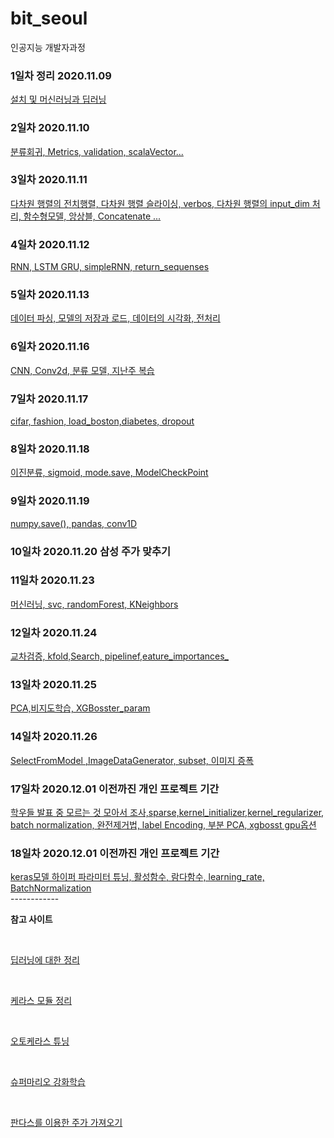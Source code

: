 # bit_seoul
인공지능 개발자과정

### 1일차 정리 2020.11.09
<a href='https://github.com/Kmmanki/bit_seoul/blob/main/markdown/%EC%9D%B8%EA%B3%B5%EC%A7%80%EB%8A%A5%20%EA%B0%9C%EB%B0%9C%EC%9E%90%EA%B3%BC%EC%A0%95%2020.11.09(1%EC%9D%BC%EC%B0%A8).md
'>설치 및 머신러닝과 딥러닝</a>

### 2일차 2020.11.10
<a href='https://github.com/Kmmanki/bit_seoul/blob/main/markdown/11.10%2Cmatrics%2Cvalidation%2Cmodel(2%EC%9D%BC%EC%B0%A8).md'>
분류회귀, Metrics, validation, scalaVector...
</a>

### 3일차 2020.11.11
<a href='https://github.com/Kmmanki/bit_seoul/blob/main/markdown/11-11%EC%A0%84%EC%B9%98%2C%20verbos%2C%20%EC%8A%AC%EB%9D%BC%EC%9D%B4%EC%8B%B1%2C%20input_shape%2C%20%ED%95%A8%EC%88%98%EB%AA%A8%EB%8D%B8%2C%20%EC%95%99%EC%83%81%EB%B8%94(3%EC%9D%BC%EC%B0%A8).md'>
다차원 행렬의 전치행렬, 다차원 행렬 슬라이싱, verbos, 다차원 행렬의 input_dim 처리, 함수형모델, 앙상블, Concatenate ...
</a>

### 4일차 2020.11.12
<a href='https://github.com/Kmmanki/bit_seoul/blob/main/markdown/11-12%20RNN%2CLSTM%2CGRU%2CsimpleRNN%2Creturn_sequenses.md'>
RNN, LSTM GRU, simpleRNN, return_sequenses
</a>

### 5일차 2020.11.13
<a href='https://github.com/Kmmanki/bit_seoul/blob/main/markdown/11-13%20%EB%8D%B0%EC%9D%B4%ED%84%B0%20%ED%8C%8C%EC%8B%B1%2C%20%EB%AA%A8%EB%8D%B8%EC%9D%98%20%EC%A0%80%EC%9E%A5%EA%B3%BC%20%EB%A1%9C%EB%93%9C%2C%20%EB%8D%B0%EC%9D%B4%ED%84%B0%EC%9D%98%20%EC%8B%9C%EA%B0%81%ED%99%94%2C%20%EC%A0%84%EC%B2%98%EB%A6%AC.md'>데이터 파싱, 모델의 저장과 로드, 데이터의 시각화, 전처리</a>

### 6일차 2020.11.16
<a href='https://github.com/Kmmanki/bit_seoul/blob/main/markdown/11-16%20CNN%2C%20Conv2d%2C%20%EB%B6%84%EB%A5%98%20%EB%AA%A8%EB%8D%B8%2C%20%EC%A7%80%EB%82%9C%EC%A3%BC%20%EB%B3%B5%EC%8A%B5.md'>CNN, Conv2d, 분류 모델, 지난주 복습</a>

### 7일차 2020.11.17
<a href='https://github.com/Kmmanki/bit_seoul/blob/main/markdown/11-17%20cifar%2C%20fashion%2C%20load_boston%2Cdiabetes%2C%20dropout.md'>cifar, fashion, load_boston,diabetes, dropout</a>

### 8일차 2020.11.18
<a href='https://github.com/Kmmanki/bit_seoul/blob/main/markdown/11-18%20%EC%9D%B4%EC%A7%84%EB%B6%84%EB%A5%98%2C%20sigmoid%2C%20mode.save%2C%20ModelCheckPoint.md'>
이진분류, sigmoid, mode.save, ModelCheckPoint
</a>

### 9일차 2020.11.19
<a href='https://github.com/Kmmanki/bit_seoul/blob/main/markdown/11-19%20numpy.save()%2C%20pandas%2C%20conv1D.md'>numpy.save(), pandas, conv1D
</a>

### 10일차 2020.11.20 삼성 주가 맞추기

### 11일차 2020.11.23
<a href='https://github.com/Kmmanki/bit_seoul/blob/main/markdown/11-23%20%EB%A8%B8%EC%8B%A0%EB%9F%AC%EB%8B%9D%2C%20svc%2C%20randomForest%2C%20KNeighbors.md'>
머신러닝, svc, randomForest, KNeighbors
</a>

### 12일차 2020.11.24

<a href='https://github.com/Kmmanki/bit_seoul/blob/main/markdown/11-24%20%EA%B5%90%EC%B0%A8%EA%B2%80%EC%A6%9D%2C%20kfold%2CSearch%2C%20pipelinef%2Ceature_importances_.md'>
교차검증, kfold,Search, pipelinef,eature_importances_
</a>


### 13일차 2020.11.25

<a href='https://github.com/Kmmanki/bit_seoul/blob/main/markdown/11-25%20PCA%2C%EB%B9%84%EC%A7%80%EB%8F%84%ED%95%99%EC%8A%B5%2C%20XGBosster_param.md'>
PCA,비지도학습, XGBosster_param
</a>

### 14일차 2020.11.26

<a href='https://github.com/Kmmanki/bit_seoul/blob/main/markdown/11-26%20SelectFromModel%20%2CImageDataGenerator%2C%20subset%2C%20%EC%9D%B4%EB%AF%B8%EC%A7%80%20%EC%A6%9D%ED%8F%AD.md'>
SelectFromModel ,ImageDataGenerator, subset, 이미지 증폭
</a>

### 17일차 2020.12.01 이전까진 개인 프로젝트 기간

<a href='https://github.com/Kmmanki/bit_seoul/blob/main/markdown/12-01%201%EC%B0%A8%20%ED%94%84%EB%A1%9C%EC%A0%9D%ED%8A%B8%20%EB%B0%9C%ED%91%9C%20%ED%9B%84%20%EB%AA%A8%EB%A5%B4%EB%8A%94%20%EA%B2%83%20%EC%A1%B0%EC%82%AC.md'>
학우들 발표 중 모르는 것 모아서 조사,sparse,kernel_initializer,kernel_regularizer, batch normalization, 완전제거법, label Encoding, 부분 PCA, xgbosst gpu옵션
</a>

### 18일차 2020.12.01 이전까진 개인 프로젝트 기간

<a href='https://github.com/Kmmanki/bit_seoul/blob/main/markdown/12-02keras%EB%AA%A8%EB%8D%B8%20%ED%95%98%EC%9D%B4%ED%8D%BC%20%ED%8C%8C%EB%9D%BC%EB%AF%B8%ED%84%B0%20%ED%8A%9C%EB%8B%9D%2C%20%20%ED%99%9C%EC%84%B1%ED%95%A8%EC%88%98%2C%20%EB%9E%8C%EB%8B%A4%ED%95%A8%EC%88%98%2C%20learning_rate%2C%20BatchNormalization.md'>
keras모델 하이퍼 파라미터 튜닝,  활성함수, 람다함수, learning_rate, BatchNormalization
</a>



<br>
------------
<br>



**참고 사이트** 

<br>


<a href="https://tykimos.github.io/lecture/">딥러닝에 대한 정리
</a>

<br>

<a href='https://keras.io/api/'>케라스 모듈 정리</a>

<br>


<a href='https://machinelearningmastery.com/autokeras-for-classification-and-regression/'>오토케라스 튜닝</a>

<br>

<a href='https://wonseokjung.github.io/Supermario1/'>슈퍼마리오 강화학습</a>

<br>

<a href='https://excelsior-cjh.tistory.com/109'>판다스를 이용한 주가 가져오기 </a>